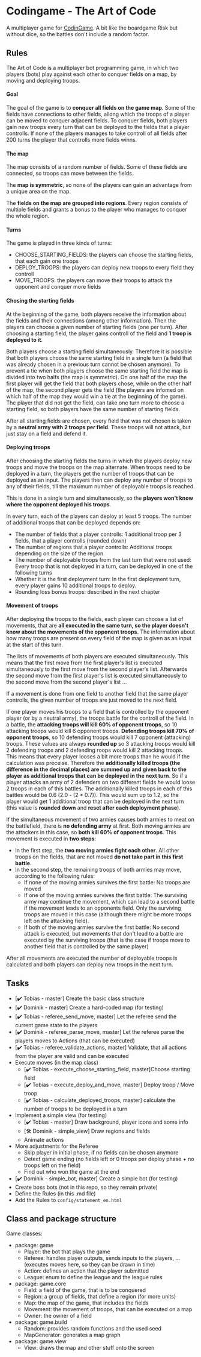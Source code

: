# Codingame - The Art of Code

A multiplayer game for [CodinGame](https://www.codingame.com). A bit like the boardgame Risk but without dice, so the battles don't include a random factor.

## Rules

The Art of Code is a multiplayer bot programming game, in which two players (bots) play against each other to conquer fields on a map, by moving and deploying troops.

#### Goal

The goal of the game is to **conquer all fields on the game map**. Some of the fields have connections to other fields, allong which the troops of a player can be moved to conquer adjacent fields. To conquer fields, both players gain new troops every turn that can be deployed to the fields that a player controlls. If none of the players manages to take controll of all fields after 200 turns the player that controlls more fields winns.

#### The map

The map consists of a random number of fields. Some of these fields are connected, so troops can move between the fields. 

The **map is symmetric**, so none of the players can gain an advantage from a unique area on the map.

The **fields on the map are grouped into regions**. Every region consists of multiple fields and grants a bonus to the player who manages to conquer the whole region.


#### Turns

The game is played in three kinds of turns:
- CHOOSE_STARTING_FIELDS: the players can choose the starting fields, that each gain one troops
- DEPLOY_TROOPS: the players can deploy new troops to every field they controll
- MOVE_TROOPS: the players can move their troops to attack the opponent and conquer more fields

#### Chosing the starting fields

At the beginning of the game, both players receive the information about the fields and their connections (among other information). Then the players can choose a given number of starting fields (one per turn). After choosing a starting field, the player gains controll of the field and **1 troop is deployed to it**.

Both players choose a starting field simultaneously. Therefore it is possible that both players choose the same starting field in a single turn (a field that was already chosen in a previous turn cannot be chosen anymore). To prevent a tie when both players choose the same starting field the map is divided into two halfs (the map is symmetric). On one half of the map the first player will get the field that both players chose, while on the other half of the map, the second player gets the field (the players are infomed on which half of the map they would win a tie at the beginning of the game). The player that did not get the field, can take one turn more to choose a starting field, so both players have the same number of starting fields.

After all starting fields are chosen, every field that was not chosen is taken by a **neutral army with 2 troops per field**. These troops will not attack, but just stay on a field and defend it.

#### Deploying troops

After choosing the starting fields the turns in which the players deploy new troops and move the troops on the map alternate. When troops need to be deployed in a turn, the players get the number of troops that can be deployed as an input. The players then can deploy any number of troops to any of their fields, till the maximum number of deployable troops is reached.

This is done in a single turn and simultaneously, so the **players won't know where the opponent deployed his troops**.

In every turn, each of the players can deploy at least 5 troops. The number of additional troops that can be deployed depends on:
- The number of fields that a player controlls: 1 additional troop per 3 fields, that a player controlls (rounded down)
- The number of regions that a player controlls: Additional troops depending on the size of the region
- The number of deployable troops from the last turn that were not used: Every troop that is not deployed in a turn, can be deployed in one of the following turns
- Whether it is the first deployment turn: In the first deployment turn, every player gains 10 additional troops to deploy.
- Rounding loss bonus troops: described in the next chapter

#### Movement of troops

After deploying the troops to the fields, each player can choose a list of movements, that are **all executed in the same turn, so the player doesn't know about the movements of the opponent troops**. The information about how many troops are present on every field of the map is given as an input at the start of this turn.

The lists of movements of both players are executed simultaneously. This means that the first move from the first player's list is executed simultaneously to the first move from the second player's list. Afterwards the second move from the first player's list is executed simultaneously to the second move from the second player's list ...

If a movement is done from one field to another field that the same player controlls, the given number of troops are just moved to the next field.

If one player moves his troops to a field that is controlled by the opponent player (or by a neutral army), the troops battle for the controll of the field. In a battle, the **attacking troops will kill 60% of opponent troops**, so 10 attacking troops would kill 6 opponent troops. **Defending troops kill 70% of opponent troops**, so 10 defending troops would kill 7 opponent (attacking) troops. These values are always **rounded up** so 3 attacking troops would kill 2 defending troops and 2 defending roops would kill 2 attacking troops.  
This means that every player looses a bit more troops than he would if the calculation was preceise. Therefore the **additionally killed troops (the difference in the decimal places) are summed up and given back to the player as additional troops that can be deployed in the next turn**. So if a player attacks an army of 2 defenders on two different fields he would loose 2 troops in each of this battles. The additionally killed troops in each of this battles would be 0.6 (2.0 - (2 * 0.7)). This would sum up to 1.2, so the player would get 1 additional troop that can be deployed in the next turn (this value is **rounded down** and **reset after each deployment phase**).

If the simultaneous movement of two armies causes both armies to meat on the battlefield, there is **no defending army** at first. Both moving armies are the attackers in this case, so **both kill 60% of opponent troops**. This movement is executed in **two steps**:
- In the first step, the **two moving armies fight each other**. All other troops on the fields, that are not moved **do not take part in this first battle**.
- In the second step, the remaining troops of both armies may move, according to the following rules:
  - If none of the moving armies survives the first battle: No troops are moved
  - If one of the moving armies survives the first battle: The surviving army may continue the movement, which can lead to a second battle if the movement leads to an opponents field. Only the surviving troops are moved in this case (although there might be more troops left on the attacking field).
  - If both of the moving armies survive the first battle: No second attack is executed, but movements that don't lead to a battle are executed by the surviving troops (that is the case if troops move to another field that is controlled by the same player)

After all movements are executed the number of deployable troops is calculated and both players can deploy new troops in the next turn.

## Tasks

- [:heavy_check_mark: Tobias - master] Create the basic class structure
- [:heavy_check_mark: Dominik - master] Create a hard-coded map (for testing)
- [:heavy_check_mark: Tobias - referee_send_move, master] Let the referee send the current game state to the players
- [:heavy_check_mark: Dominik - referee_parse_move, master] Let the referee parse the players moves to Actions (that can be executed)
- [:heavy_check_mark: Tobias - referee_validate_actions, master] Validate, that all actions from the player are valid and can be executed
- Execute moves (in the map class)
  - [:heavy_check_mark: Tobias - execute_choose_starting_field, master]Choose starting field
  - [:heavy_check_mark: Tobias - execute_deploy_and_move, master] Deploy troop / Move troop
  - [:heavy_check_mark: Tobias - calculate_deployed_troops, master] calculate the number of troops to be deployed in a turn
- Implement a simple view (for testing)
  - [:heavy_check_mark: Tobias - master] Draw background, player icons and some info
  - [:hammer_and_wrench: Dominik - simple_view] Draw regions and fields
  - Animate actions
- More adjustments for the Referee
  - Skip player in initial phase, if no fields can be chosen anymore
  - Detect game ending (no fields left or 0 troops per deploy phase + no troops left on the field)
  - Find out who won the game at the end
- [:heavy_check_mark: Dominik - simple_bot, master] Create a simple bot (for testing)
- Create boss bots (not in this repo, so they remain private)
- Define the Rules (in this .md file)
- Add the Rules to `config/statement_en.html`

## Class and package structure

Game classes:
- package: game
  - Player: the bot that plays the game
  - Referee: handles player outputs, sends inputs to the players, ... (executes moves here, so they can be drawn in time)
  - Action: defines an action that the player submitted
  - League: enum to define the league and the league rules
- package: game.core
  - Field: a field of the game, that is to be conquered
  - Region: a group of fields, that define a region (for more units)
  - Map: the map of the game, that includes the fields
  - Movement: the movement of troops, that can be executed on a map
  - Owner: the owner of a field
- package: game.build
  - Random: provides random functions and the used seed
  - MapGenerator: generates a map graph
- package: game.view
  - View: draws the map and other stuff onto the screen
